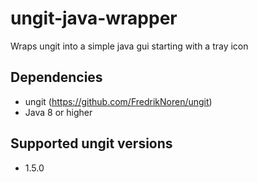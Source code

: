 # ungit-java-wrapper
Wraps ungit into a simple java gui starting with a tray icon

## Dependencies
- ungit (https://github.com/FredrikNoren/ungit)
- Java 8 or higher
## Supported ungit versions
- 1.5.0

